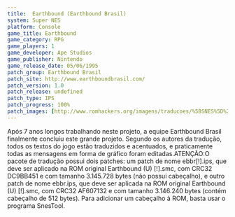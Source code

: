 ```yaml
---
title:  Earthbound (Earthbound Brasil)
system: Super NES
platform: Console
game_title: Earthbound
game_category: RPG
game_players: 1
game_developer: Ape Studios
game_publisher: Nintendo
game_release_date: 05/06/1995
patch_group: Earthbound Brasil
patch_site: http://www.earthboundbrasil.com/
patch_version: 1.0
patch_release: undefined
patch_type: IPS
patch_progress: 100%
patch_images: [http://www.romhackers.org/imagens/traducoes/%5BSNES%5D%20Earthbound%20-%20Earthbound%20Brasil%20-%201.png,http://www.romhackers.org/imagens/traducoes/%5BSNES%5D%20Earthbound%20-%20Earthbound%20Brasil%20-%202.png,http://www.romhackers.org/imagens/traducoes/%5BSNES%5D%20Earthbound%20-%20Earthbound%20Brasil%20-%203.png]
---
```

Após 7 anos longos trabalhando neste projeto, a equipe Earthbound Brasil finalmente concluiu este grande projeto. Segundo os autores da tradução, todos os textos do jogo estão traduzidos e acentuados, e praticamente todas as mensagens em forma de gráfico foram editadas.ATENÇÃO:O pacote de tradução possui dois patches: um patch de nome ebbr[!].ips, que deve ser aplicado na ROM original Earthbound (U) [!].smc, com CRC32 DC9BB451 e com tamanho 3.145.728 bytes (não possui cabeçalho), e outro patch de nome ebbr.ips, que deve ser aplicada na ROM original Earthbound (U) [!].smc, com CRC32 AF607132 e com tamanho 3.146.240 bytes (contém cabeçalho de 512 bytes). Para adicionar um cabeçalho à ROM, basta usar o programa SnesTool.